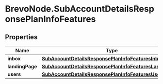 # BrevoNode.SubAccountDetailsResponsePlanInfoFeatures

## Properties
Name | Type | Description | Notes
------------ | ------------- | ------------- | -------------
**inbox** | [**SubAccountDetailsResponsePlanInfoFeaturesInbox**](SubAccountDetailsResponsePlanInfoFeaturesInbox.md) |  | [optional] 
**landingPage** | [**SubAccountDetailsResponsePlanInfoFeaturesLandingPage**](SubAccountDetailsResponsePlanInfoFeaturesLandingPage.md) |  | [optional] 
**users** | [**SubAccountDetailsResponsePlanInfoFeaturesUsers**](SubAccountDetailsResponsePlanInfoFeaturesUsers.md) |  | [optional] 


